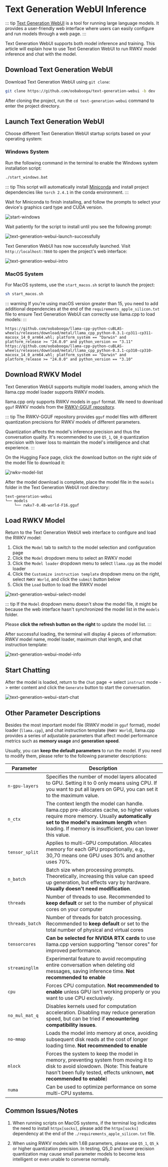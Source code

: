 # Text Generation WebUI Inference

::: tip
[Text Generation WebUI](https://github.com/oobabooga/text-generation-webui) is a tool for running large language models. It provides a user-friendly web interface where users can easily configure and run models through a web page.
:::

Text Generation WebUI supports both model inference and training. This article will explain how to use Text Generation WebUI to run RWKV model inference and chat with the model.

## Download Text Generation WebUI

Download Text Generation WebUI using `git clone`:

```bash
git clone https://github.com/oobabooga/text-generation-webui -b dev
```

After cloning the project, run the `cd text-generation-webui` command to enter the project directory.

## Launch Text Generation WebUI

Choose different Text Generation WebUI startup scripts based on your operating system:

### Windows System

Run the following command in the terminal to enable the Windows system installation script:

```bash copy
./start_windows.bat
```

::: tip
This script will automatically install [Miniconda](https://docs.anaconda.com/miniconda/) and install project dependencies like `torch 2.4.1` in the conda environment.
:::

Wait for Miniconda to finish installing, and follow the prompts to select your device's graphics card type and CUDA version.

![start-windows](./imgs/text-generation-webui-start-windows.png)

Wait patiently for the script to install until you see the following prompt:

![text-generation-webui-launch-successfully](./imgs/text-generation-webui-launch-successfully.png)

Text Generation WebUI has now successfully launched. Visit `http://localhost:7860` to open the project's web interface:

![text-generation-webui-intro](./imgs/text-generation-webui-intro.png)

### MacOS System

For MacOS systems, use the `start_macos.sh` script to launch the project:

```bash copy
sh start_macos.sh
```

::: warning
If you're using macOS version greater than 15, you need to add additional dependencies at the end of the `requirements_apple_silicon.txt` file to ensure Text Generation WebUI can correctly use llama.cpp to load models:
:::

``` Text copy
https://github.com/oobabooga/llama-cpp-python-cuBLAS-wheels/releases/download/metal/llama_cpp_python-0.3.1-cp311-cp311-macosx_14_0_arm64.whl; platform_system == "Darwin" and platform_release >= "24.0.0" and python_version == "3.11"
https://github.com/oobabooga/llama-cpp-python-cuBLAS-wheels/releases/download/metal/llama_cpp_python-0.3.1-cp310-cp310-macosx_14_0_arm64.whl; platform_system == "Darwin" and platform_release >= "24.0.0" and python_version == "3.10"
```

## Download RWKV Model

Text Generation WebUI supports multiple model loaders, among which the llama.cpp model loader supports RWKV models.

llama.cpp only supports RWKV models in `gguf` format. We need to download `gguf` RWKV models from the [RWKV-GGUF repository](https://huggingface.co/collections/zhiyuan8/rwkv-7-world-gguf-67dbb8f4baeae23ec791f49e).

::: tip
The RWKV-GGUF repository provides `gguf` model files with different quantization precisions for RWKV models of different parameters.

Quantization affects the model's inference precision and thus the conversation quality. It's recommended to use `Q5_1`, `Q8_0` quantization precision with lower loss to maintain the model's intelligence and chat experience.
:::

On the Hugging Face page, click the download button on the right side of the model file to download it:

![rwkv-model-list](./imgs/text-generation-webui-rwkv-model-list.png)

After the model download is complete, place the model file in the `models` folder in the Text Generation WebUI root directory:

```
text-generation-webui
└── models
    └── rwkv7-0.4B-world-F16.gguf
```

## Load RWKV Model

Return to the Text Generation WebUI web interface to configure and load the RWKV model:

1. Click the `Model` tab to switch to the model selection and configuration page
2. Click the `Model` dropdown menu to select an RWKV model
3. Click the `Model loader` dropdown menu to select `llama.cpp` as the model loader
4. Click the `Customize instruction template` dropdown menu on the right, select `RWKV World`, and click the `submit` button below
5. Click the `Load` button to load the RWKV model

![text-generation-webui-select-model](./imgs/text-generation-webui-select-model.png)

::: tip
If the `Model` dropdown menu doesn't show the model file, it might be because the web interface hasn't synchronized the model list in the `models` folder.

Please **click the refresh button on the right** to update the model list.
:::

After successful loading, the terminal will display 4 pieces of information: RWKV model name, model loader, maximum chat length, and chat instruction template:

![text-generation-webui-model-info](./imgs/text-generation-webui-model-info.png)

## Start Chatting

After the model is loaded, return to the `Chat` page -> select `instruct` mode -> enter content and click the `Generate` button to start the conversation.

![text-generation-webui-start-chat](./imgs/text-generation-webui-start-chat.png)

## Other Parameter Descriptions

Besides the most important model file (RWKV model in `gguf` format), model loader (`llama.cpp`), and chat instruction template (`RWKV World`), llama.cpp provides a series of adjustable parameters that affect model performance metrics such as **memory usage** and **generation speed**.

Usually, you can **keep the default parameters** to run the model. If you need to modify them, please refer to the following parameter descriptions:

| Parameter       | Description                                                                                                                                                                                                                               |
| --------------- | ----------------------------------------------------------------------------------------------------------------------------------------------------------------------------------------------------------------------------------------- |
| `n-gpu-layers`  | Specifies the number of model layers allocated to GPU. Setting it to 0 only means using CPU. If you want to put all layers on GPU, you can set it to the maximum value.                                                                     |
| `n_ctx`         | The context length the model can handle. llama.cpp pre-allocates cache, so higher values require more memory. Usually **automatically set to the model's maximum length** when loading. If memory is insufficient, you can lower this value. |
| `tensor_split`  | Applies to multi-GPU computation. Allocates memory for each GPU proportionally, e.g., 30,70 means one GPU uses 30% and another uses 70%.                                                                                                    |
| `n_batch`       | Batch size when processing prompts. Theoretically, increasing this value can speed up generation, but effects vary by hardware. **Usually doesn't need modification**.                                                                       |
| `threads`       | Number of threads to use. Recommended to **keep default** or set to the number of physical cores on your computer                                                                                                                           |
| `threads_batch` | Number of threads for batch processing. Recommended to **keep default** or set to the total number of physical and virtual cores                                                                                                            |
| `tensorcores`   | **Can be selected for NVIDIA RTX cards** to use llama.cpp version supporting "tensor cores" for improved performance.                                                                                                                       |
| `streamingllm`  | Experimental feature to avoid recomputing entire conversation when deleting old messages, saving inference time. **Not recommended to enable**                                                                                               |
| `cpu`           | Forces CPU computation. **Not recommended to enable** unless GPU isn't working properly or you want to use CPU exclusively.                                                                                                                  |
| `no_mul_mat_q`  | Disables kernels used for computation acceleration. Disabling may reduce generation speed, but can be tried if **encountering compatibility issues**.                                                                                        |
| `no-mmap`       | Loads the model into memory at once, avoiding subsequent disk reads at the cost of longer loading time. **Not recommended to enable**                                                                                                       |
| `mlock`         | Forces the system to keep the model in memory, preventing system from moving it to disk to avoid slowdown. (Note: This feature hasn't been fully tested, effects unknown, **not recommended to enable**)                                     |
| `numa`          | Can be used to optimize performance on some multi-CPU systems.                                                                                                                                                                             |

## Common Issues/Notes

1. When running scripts on MacOS systems, if the terminal log indicates the need to install `httpx[socks]`, please add the `httpx[socks]` dependency at the end of the `./requirements_apple_silicon.txt` file.

2. When using RWKV models with 1.6B parameters, please use `Q5_1`, `Q5_k` or higher quantization precision. In testing, Q5_0 and lower precision quantization may cause small parameter models to become less intelligent or even unable to converse normally.